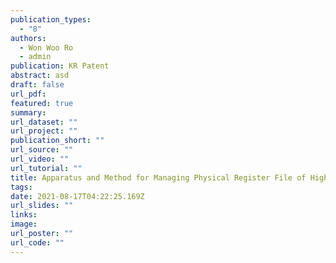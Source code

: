 ```yaml
---
publication_types:
  - "8"
authors:
  - Won Woo Ro
  - admin
publication: KR Patent
abstract: asd
draft: false
url_pdf: 
featured: true
summary: 
url_dataset: ""
url_project: ""
publication_short: ""
url_source: ""
url_video: ""
url_tutorial: ""
title: Apparatus and Method for Managing Physical Register File of High-Performance Out-of-Order Superscalar Cores
tags:
date: 2021-08-17T04:22:25.169Z
url_slides: ""
links:
image:
url_poster: ""
url_code: ""
---
```


